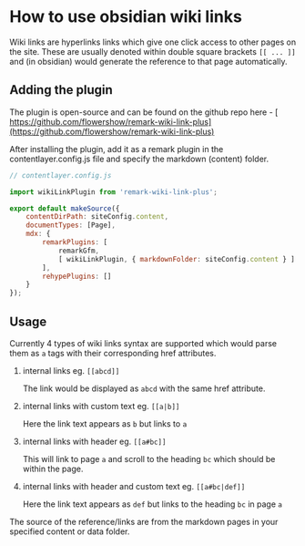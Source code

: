 # How to use obsidian wiki links

Wiki links are hyperlinks links which give one click access to other pages on the site. These are usually denoted within double square brackets `[[ ... ]]` and (in obsidian) would generate the reference to that page automatically.

## Adding the plugin
The plugin is open-source and can be found on the github repo here - [ https://github.com/flowershow/remark-wiki-link-plus](https://github.com/flowershow/remark-wiki-link-plus)

After installing the plugin, add it as a remark plugin in the contentlayer.config.js file and specify the markdown (content) folder.

```javascript
// contentlayer.config.js

import wikiLinkPlugin from 'remark-wiki-link-plus';

export default makeSource({
	contentDirPath: siteConfig.content,
	documentTypes: [Page],
	mdx: {
		remarkPlugins: [
			remarkGfm,
			[ wikiLinkPlugin, { markdownFolder: siteConfig.content } ]
		],
		rehypePlugins: []
	}
});
```

## Usage

Currently 4 types of wiki links syntax are supported which would parse them as `a` tags with their corresponding href attributes.

1) internal links eg. `[[abcd]]`  

	The link would be displayed as `abcd` with the same href attribute.

2) internal links with custom text eg. `[[a|b]]`  

	Here the link text appears as `b`  but links to `a`

3) internal links with header eg. `[[a#bc]]`  

	This will link to page `a` and scroll to the heading `bc` which should be within the page.

4) internal links with header and custom text eg. `[[a#bc|def]]`  

	Here the link text appears as `def` but links to the heading `bc` in page `a`


The source of the reference/links are from the markdown pages in your specified content or data folder.